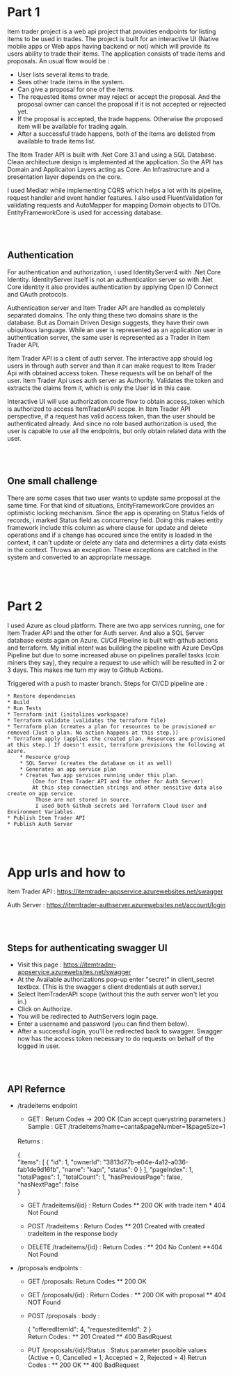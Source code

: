 

<!-- Part 1 -->
# Part 1

Item trader project is a web api project that provides endpoints for listing items to be used in trades. The project is built for an interactive UI (Native mobile apps or Web apps having backend or not) which will provide its users ability to trade their items.
The application consists of trade items and proposals. An usual flow would be :

* User lists several items to trade.
* Sees other trade items in the system. 
* Can give a proposal for one of the items.
* The requested items owner may reject or accept the proposal. And the proposal owner can cancel the proposal if it is not accepted or rejeected yet.
* If the proposal is accepted, the trade happens. Otherwise the proposed item will be available for trading again.
* After a successful trade happens, both of the items are delisted from available to trade items list.

The Item Trader API is built with .Net Core 3.1 and using a SQL Database. 
Clean architecture design is implemented at the application. So the API has Domain and Applicaiton Layers acting as Core. An Infrastructure and a presentation layer depends on the core.

I used Mediatr while implementing CQRS which helps a lot with its pipeline, request handler and event handler features. 
I also used FluentValidation for validating requests and AutoMapper for mapping Domain objects to DTOs. EntityFrameworkCore is used for accessing database.

<br/>
<br/>

## Authentication

For authentication and authorization, i used IdentityServer4 with .Net Core Identity. IdentityServer itself is not an authentication server so with .Net Core identity it also provides authentication by applying Open ID Connect and OAuth protocols.

Authentication server and Item Trader API are handled as completely separated domains. The only thing these two domains share is the database. But as Domain Driven Design suggests, they have their own ubiquitous language. 
While an user is represented as an application user in authentication server, the same user is represented as a Trader in Item Trader API. 

Item Trader API is a client of auth server. 
The interactive app should log users in through auth server and than it can make request to Item Trader Api with obtained access token. These requests will be on behalf of the user. Item Trader Api uses auth server as Authority. Validates the token and
extracts the claims from it, which is only the User Id in this case. 

Interactive UI will use authorization code flow to obtain access_token which is authorized to access ItemTraderAPI scope. 
In Item Trader API perspective, if a request has valid access token, than the user should be authenticated already. And since no role based authorization is used, the user is capable to use all the endpoints, but only obtain related data with the user.

<br/>
<br/>

## One small challenge

There are some cases that two user wants to update same proposal at the same time. For that kind of situations, EntityFrameworkCore provides an optimistic locking mechanism. Since the app is operating on Status fields of records, i marked Status field as concurrency field. Doing this makes entity framework include this column as where clause for update and delete operations and if a change has occured since the entity is loaded in the context, it can't update or delete any data and determines a dirty data exists in the context. Throws an exception. These exceptions are catched in the system and converted to an appropriate message.

<br/>
<br/>

<!-- Part 2 -->
# Part 2

I used Azure as cloud platform. There are two app services running, one for Item Trader API and the other for Auth server. And also a SQL Server database exists again on Azure. 
CI/Cd Pipeline is built with github actions and terraform. My initial intent was building the pipeline with Azure DevOps Pipeline but due to some increased abuse on pipelines parallel tasks (coin miners they say), they require a request to use which will be resulted in 2 or 3 days. This makes me turn my way to Github Actions. 

Triggered with a push to master branch.
Steps for CI/CD pipeline are :
    
    * Restore dependencies
    * Build
    * Run Tests
    * Terraform init (initalizes workspace)
    * Terraform validate (validates the terraform file)
    * Terraform plan (creates a plan for resources to be provisioned or removed (Just a plan. No action happens at this step.))
    * Terraform apply (applies the created plan. Resources are provisioned at this step.) If doesn't exsit, terraform provisions the following at azure.
        * Resource group
        * SQL Server (creates the database on it as well)
        * Generates an app service plan
        * Creates Two app services running under this plan. 
            (One for Item Trader API and the other for Auth Server) 
            At this step connection strings and other sensitive data also create on app service.
             Those are not stored in source. 
             I used both Github secrets and Terraform Cloud User and Environment Variables.        
    * Publish Item Trader API
    * Publish Auth Server
    
<br/>
<br/>

# App urls and how to

Item Trader API : https://itemtrader-appservice.azurewebsites.net/swagger

Auth Server : https://itemtrader-authserver.azurewebsites.net/account/login
    
<br/>
<br/>

## Steps for authenticating swagger UI

* Visit this page : https://itemtrader-appservice.azurewebsites.net/swagger
* At the Available authorizations pop-up enter "secret" in client_secret textbox. (This is the swagger s client dredentials at auth server.)
* Select ItemTraderAPI scope (without this the auth server won't let you in.)
* Click on Authorize. 
* You will be redirected to AuthServers login page. 
* Enter a username and password (you can find them below).
* After a successful login, you'll be redirected back to swagger. Swagger now has the access token necessary to do requests on behalf of the logged in user.

<br/>
<br/>

## API Refernce

* /tradeitems endpoint
    * GET : Return Codes -> 200 OK (Can accept querystring parameters.) Sample : GET /tradeitems?name=canta&pageNumber=1&pageSize=1
    <br/>
    Returns : 
    
    {        
        "items": [
            {
            "id": 1,
            "ownerId": "3813d77b-e04e-4a12-a036-fab1de9d16fb",
            "name": "kapı",
            "status": 0
            }
        ],
        "pageIndex": 1,
        "totalPages": 1,
        "totalCount": 1,
        "hasPreviousPage": false,
        "hasNextPage": false        
    }
    


    * GET /tradeitems/{id} : 
        Return Codes
            ** 200 OK with trade item
            * 404 Not Found

    * POST /tradeitems :
        Return Codes
            ** 201 Created with created tradeitem in the response body

    * DELETE /tradeitems/{id} :
        Return Codes :
            ** 204 No Content
            **404 Not Found


* /proposals endpoints :
    * GET /proposals: 
        Return Codes
            ** 200 OK

    * GET /proposals/{id} :
        Return Codes :
            ** 200 OK with proposal
            ** 404 NOT Found

    * POST /proposals :
        body : 
        
        {
            "offeredItemId": 4,
            "requestedItemId": 2
        }        
        Return Codes :
            ** 201 Created
            ** 400 BasdRquest
    
    * PUT /proposals/{id}/Status :
        Status parameter psooible values (Active = 0, Cancelled = 1, Accepted = 2, Rejected = 4)
        Retrun Codes :
            ** 200 OK
            ** 400 BadRequest


